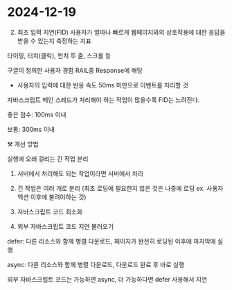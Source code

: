 # 2024-12-19

2. 최초 입력 지연(FID)
   사용자가 얼마나 빠르게 웹페이지와의 상호작용에 대한 응답을 받을 수 있는지 측정하는 지표

타이핑, 터치(클릭), 펀치 투 줌, 스크롤 등

구글이 정의한 사용자 경험 RAIL중 Response에 해당

- 사용자의 입력에 대한 반응 속도 50ms 미만으로 이벤트를 처리할 것

자바스크립트 메인 스레드가 처리해야 하는 작업이 많을수록 FID는 느려진다.

좋은 점수: 100ms 이내

보통: 300ms 이내

⚒️ 개선 방법

실행에 오래 걸리는 긴 작업 분리

1. 서버에서 처리해도 되는 작업이라면 서버에서 처리

2. 긴 작업은 여러 개로 분리 (최초 로딩에 필요한지 않은 것은 나중에 로딩 ex. 사용자 액션 이후에 불려야하는 것)

3. 자바스크립트 코드 최소화

4. 외부 자바스크립트 코드 지연 불러오기

defer: 다른 리소스와 함께 병렬 다운로드, 페이지가 완전히 로딩된 이후에 마지막에 실행

async: 다른 리소스와 함께 병렬 다운로드, 다운로드 완료 후 바로 실행

외부 자바스크립트 코드는 가능하면 async, 더 가능하다면 defer 사용해서 지연
